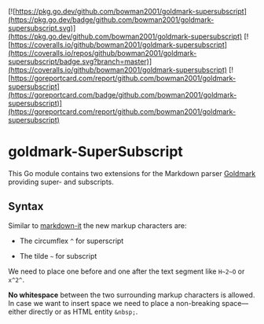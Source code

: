 [![https://pkg.go.dev/github.com/bowman2001/goldmark-supersubscript](https://pkg.go.dev/badge/github.com/bowman2001/goldmark-supersubscript.svg)](https://pkg.go.dev/github.com/bowman2001/goldmark-supersubscript)
[![https://coveralls.io/github/bowman2001/goldmark-supersubscript](https://coveralls.io/repos/github/bowman2001/goldmark-supersubscript/badge.svg?branch=master)](https://coveralls.io/github/bowman2001/goldmark-supersubscript)
[![https://goreportcard.com/report/github.com/bowman2001/goldmark-supersubscript](https://goreportcard.com/badge/github.com/bowman2001/goldmark-supersubscript)](https://goreportcard.com/report/github.com/bowman2001/goldmark-supersubscript)

# goldmark-SuperSubscript

This Go module contains two extensions for the Markdown parser [Goldmark](https://github.com/yuin/goldmark) providing super- and subscripts.

## Syntax

Similar to [markdown-it](https://github.com/markdown-it/markdown-it) the new markup characters are:

- The circumflex `^` for superscript

- The tilde `~` for subscript

We need to place one before and one after the text segment like `H~2~O` or `x^2^`. 

**No whitespace** between the two surrounding markup characters is allowed. In case we want to insert space we need to place a non-breaking space—either directly or as HTML entity `&nbsp;`. 
